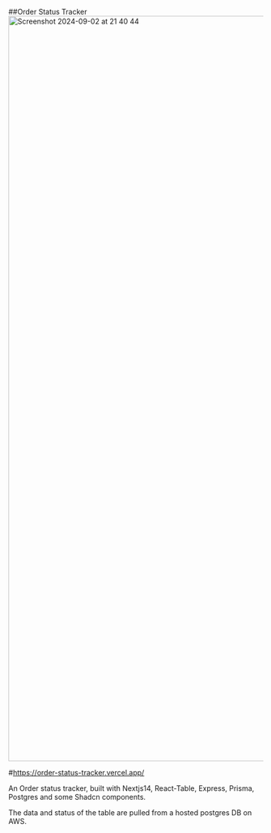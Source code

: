 ##Order Status Tracker
<img width="1470" alt="Screenshot 2024-09-02 at 21 40 44" src="https://github.com/user-attachments/assets/751b5c1f-d0e9-41c3-b483-342783bdfde3">

#https://order-status-tracker.vercel.app/

An Order status tracker, built with Nextjs14, React-Table, Express, Prisma, Postgres and some Shadcn components.

The data and status of the table are pulled from a hosted postgres DB on AWS.
